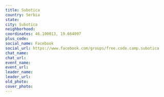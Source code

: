 ```yaml
---
title: Subotica
country: Serbia
state: 
city: Subotica
neighborhood: 
coordinates: 46.100013, 19.664097
plus_code:
social_name: Facebook
social_url: https://www.facebook.com/groups/free.code.camp.subotica
chat_name:
chat_url:
event_name:
event_url:
leader_name:
leader_url:
old_photo: 
cover_photo:
---
```

